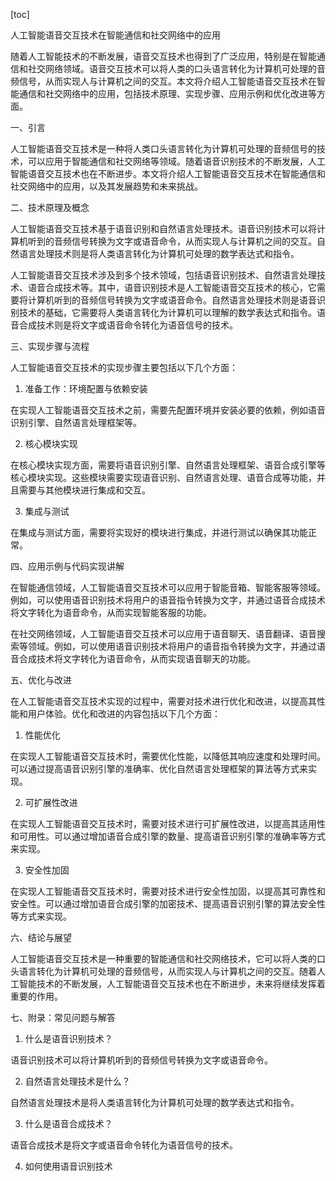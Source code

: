 
[toc]                    
                
                
人工智能语音交互技术在智能通信和社交网络中的应用

随着人工智能技术的不断发展，语音交互技术也得到了广泛应用，特别是在智能通信和社交网络领域。语音交互技术可以将人类的口头语言转化为计算机可处理的音频信号，从而实现人与计算机之间的交互。本文将介绍人工智能语音交互技术在智能通信和社交网络中的应用，包括技术原理、实现步骤、应用示例和优化改进等方面。

一、引言

人工智能语音交互技术是一种将人类口头语言转化为计算机可处理的音频信号的技术，可以应用于智能通信和社交网络等领域。随着语音识别技术的不断发展，人工智能语音交互技术也在不断进步。本文将介绍人工智能语音交互技术在智能通信和社交网络中的应用，以及其发展趋势和未来挑战。

二、技术原理及概念

人工智能语音交互技术基于语音识别和自然语言处理技术。语音识别技术可以将计算机听到的音频信号转换为文字或语音命令，从而实现人与计算机之间的交互。自然语言处理技术则是将人类语言转化为计算机可处理的数学表达式和指令。

人工智能语音交互技术涉及到多个技术领域，包括语音识别技术、自然语言处理技术、语音合成技术等。其中，语音识别技术是人工智能语音交互技术的核心，它需要将计算机听到的音频信号转换为文字或语音命令。自然语言处理技术则是语音识别技术的基础，它需要将人类语言转化为计算机可以理解的数学表达式和指令。语音合成技术则是将文字或语音命令转化为语音信号的技术。

三、实现步骤与流程

人工智能语音交互技术的实现步骤主要包括以下几个方面：

1. 准备工作：环境配置与依赖安装

在实现人工智能语音交互技术之前，需要先配置环境并安装必要的依赖，例如语音识别引擎、自然语言处理框架等。

2. 核心模块实现

在核心模块实现方面，需要将语音识别引擎、自然语言处理框架、语音合成引擎等核心模块实现。这些模块需要实现语音识别、自然语言处理、语音合成等功能，并且需要与其他模块进行集成和交互。

3. 集成与测试

在集成与测试方面，需要将实现好的模块进行集成，并进行测试以确保其功能正常。

四、应用示例与代码实现讲解

在智能通信领域，人工智能语音交互技术可以应用于智能音箱、智能客服等领域。例如，可以使用语音识别技术将用户的语音指令转换为文字，并通过语音合成技术将文字转化为语音命令，从而实现智能客服的功能。

在社交网络领域，人工智能语音交互技术可以应用于语音聊天、语音翻译、语音搜索等领域。例如，可以使用语音识别技术将用户的语音指令转换为文字，并通过语音合成技术将文字转化为语音命令，从而实现语音聊天的功能。

五、优化与改进

在人工智能语音交互技术实现的过程中，需要对技术进行优化和改进，以提高其性能和用户体验。优化和改进的内容包括以下几个方面：

1. 性能优化

在实现人工智能语音交互技术时，需要优化性能，以降低其响应速度和处理时间。可以通过提高语音识别引擎的准确率、优化自然语言处理框架的算法等方式来实现。

2. 可扩展性改进

在实现人工智能语音交互技术时，需要对技术进行可扩展性改进，以提高其适用性和可用性。可以通过增加语音合成引擎的数量、提高语音识别引擎的准确率等方式来实现。

3. 安全性加固

在实现人工智能语音交互技术时，需要对技术进行安全性加固，以提高其可靠性和安全性。可以通过增加语音合成引擎的加密技术、提高语音识别引擎的算法安全性等方式来实现。

六、结论与展望

人工智能语音交互技术是一种重要的智能通信和社交网络技术，它可以将人类的口头语言转化为计算机可处理的音频信号，从而实现人与计算机之间的交互。随着人工智能技术的不断发展，人工智能语音交互技术也在不断进步，未来将继续发挥着重要的作用。

七、附录：常见问题与解答

1. 什么是语音识别技术？

语音识别技术可以将计算机听到的音频信号转换为文字或语音命令。

2. 自然语言处理技术是什么？

自然语言处理技术是将人类语言转化为计算机可处理的数学表达式和指令。

3. 什么是语音合成技术？

语音合成技术是将文字或语音命令转化为语音信号的技术。

4. 如何使用语音识别技术

